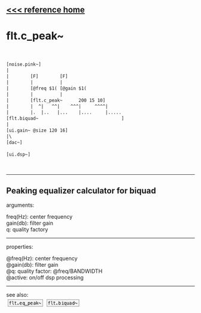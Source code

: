 [<<< reference home](ceammc_lib.md)
---

# flt.c_peak~

```


[noise.pink~]
|
|        [F]        [F]
|        |          |
|        [@freq $1( [@gain $1(
|        |          |
|        [flt.c_peak~      200 15 10]
|        |  ^|   ^^|    ^^^|     ^^^^|
|        |.  |..   |...    |....     |.....
[flt.biquad~                               ]
|
[ui.gain~ @size 120 16]
|\
[dac~]

[ui.dsp~]

            
```
---
Peaking equalizer calculator for biquad
---
arguments:

freq(Hz): center
            frequency<br>
gain(db): filter
            gain<br>
q: quality
            factory<br>

---
properties:

@freq(Hz): center frequency<br>
@gain(db): filter gain<br>
@q: quality
            factor: @freq/BANDWIDTH<br>
@active: on/off dsp
            processing<br>

---
see also:<br>
[![flt.eq_peak~](img/object_flt.eq_peak~.png)](flt.eq_peak~.md)
[![flt.biquad~](img/object_flt.biquad~.png)](flt.biquad~.md)
